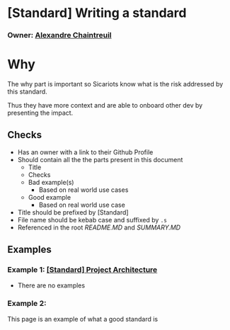 # [Standard] Writing a standard

### Owner: [Alexandre Chaintreuil](https://github.com/achntrl)

# Why

The why part is important so Sicariots know what is the risk addressed by this standard.

Thus they have more context and are able to onboard other dev by presenting the impact.

## Checks
- Has an owner with a link to their Github Profile
- Should contain all the the parts present in this document
  - Title
  - Checks
  - Bad example(s)
    - Based on real world use cases
  - Good example
    - Based on real world use case
- Title should be prefixed by [Standard]
- File name should be kebab case and suffixed by `.s`
- Referenced in the root *README.MD* and *SUMMARY.MD*

## Examples

### Example 1: [[Standard] Project Architecture](/algo-projects/write-an-article-summary.s.md)

- There are no examples

### Example 2:

This page is an example of what a good standard is
